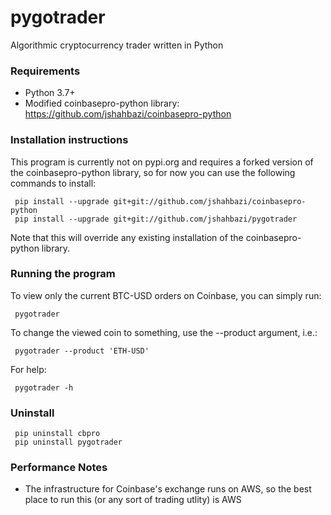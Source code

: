 # pygotrader
Algorithmic cryptocurrency trader written in Python

### Requirements
* Python 3.7+
* Modified coinbasepro-python library: https://github.com/jshahbazi/coinbasepro-python

### Installation instructions
This program is currently not on pypi.org and requires a forked version of the coinbasepro-python library, so for now you can use the following commands to install:
```
 pip install --upgrade git+git://github.com/jshahbazi/coinbasepro-python
 pip install --upgrade git+git://github.com/jshahbazi/pygotrader
```
Note that this will override any existing installation of the coinbasepro-python library.

### Running the program
To view only the current BTC-USD orders on Coinbase, you can simply run:
```
 pygotrader
```

To change the viewed coin to something, use the --product argument, i.e.:
```
 pygotrader --product 'ETH-USD'
```

For help:
```
 pygotrader -h
```

### Uninstall
```
 pip uninstall cbpro
 pip uninstall pygotrader
```

### Performance Notes
* The infrastructure for Coinbase's exchange runs on AWS, so the best place to run this (or any sort of trading utlity) is AWS
